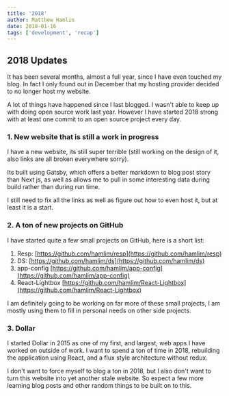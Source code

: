 ```yaml
---
title: '2018'
author: Matthew Hamlin
date: 2018-01-16
tags: ['development', 'recap']
---
```


## 2018 Updates

It has been several months, almost a full year, since I have even touched my blog. In fact I only found out in December that my hosting provider decided to no longer host my website.

A lot of things have happened since I last blogged. I wasn't able to keep up with doing open 
source work last year. However I have started 2018 strong with at least one commit to an open 
source project every day.


### 1. New website that is still a work in progress

I have a new website, its still super terrible (still working on the design of it, also links are all broken everywhere sorry).

Its built using Gatsby, which offers a better markdown to blog post story than Next js, as well as allows me to pull in some interesting data during build rather than during run time.

I still need to fix all the links as well as figure out how to even host it, but at least it is a start.


### 2. A ton of new projects on GitHub

I have started quite a few small projects on GitHub, here is a short list:

1. Resp: [https://github.com/hamlim/resp](https://github.com/hamlim/resp)
2. DS: [https://github.com/hamlim/ds](https://github.com/hamlim/ds)
3. app-config [https://github.com/hamlim/app-config](https://github.com/hamlim/app-config)
4. React-Lightbox [https://github.com/hamlim/React-Lightbox](https://github.com/hamlim/React-Lightbox)

I am definitely going to be working on far more of these small projects, I am mostly using them to fill in personal needs on other side projects.

### 3. Dollar

I started Dollar in 2015 as one of my first, and largest, web apps I have worked on outside of work. I want to spend a ton of time in 2018, rebuilding the application using React, and a flux style architecture without redux.


I don't want to force myself to blog a ton in 2018, but I also don't want to turn this website into yet another stale website. So expect a few more learning blog posts and other random things to be built on to this.
